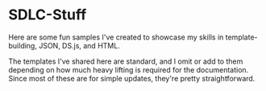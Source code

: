 # SDLC-Stuff
Here are some fun samples I've created to showcase my skills in template-building, JSON, DS.js, and HTML.

The templates I've shared here are standard, and I omit or add to them depending on how much heavy lifting is required for the documentation. Since most of these are for simple updates, they're pretty straightforward.

